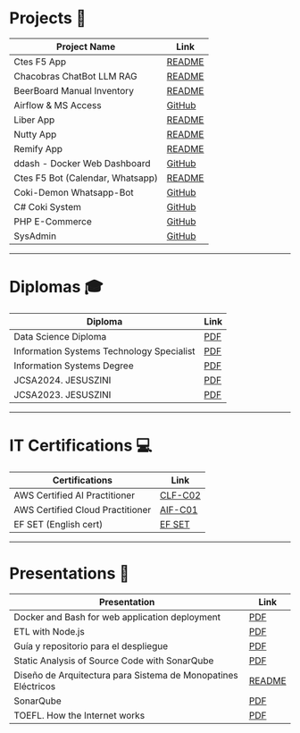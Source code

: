 # Projects 🚀

| Project Name                     | Link                                                                       |
| -------------------------------- | -------------------------------------------------------------------------- |
| Ctes F5 App                      | [README](src/projects/ctes-f5-app/README.md)                               |
| Chacobras ChatBot LLM RAG        | [README](src/projects/chacobras/README.md)                                 |
| BeerBoard Manual Inventory       | [README](src/projects/beerboard-manual-inventory/README.md)                |
| Airflow & MS Access              | [GitHub](https://github.com/jesusandres31/data-engineering-coki)           |
| Liber App                        | [README](src/projects/liber-app/README.md)                                 |
| Nutty App                        | [README](src/projects/nutty-app/README.md)                                 |
| Remify App                       | [README](src/projects/remify-app/README.md)                                |
| ddash - Docker Web Dashboard     | [GitHub](https://github.com/jesusandres31/ddash-docker-web-dashboard)      |
| Ctes F5 Bot (Calendar, Whatsapp) | [README](src/projects/ctes-f5-wpp-bot/README.md)                           |
| Coki-Demon Whatsapp-Bot          | [GitHub](https://github.com/jesusandres31/coki-demon/)                     |
| C# Coki System                   | [GitHub](https://github.com/jesusandres31/C-Sharp-dotnet-WinForms-App)     |
| PHP E-Commerce                   | [GitHub](https://github.com/jesusandres31/LAMP-webstore-app-guitar-pedals) |
| SysAdmin                         | [GitHub](https://github.com/jesusandres31/sysadmin)                        |

---

# Diplomas 🎓

| Diploma                                   | Link                                                 |
| ----------------------------------------- | ---------------------------------------------------- |
| Data Science Diploma                      | [PDF](src/diplomas/Zini_Jesus_Andres_diplodatos.pdf) |
| Information Systems Technology Specialist | [PDF](src/diplomas/titulo-especializacion.pdf)       |
| Information Systems Degree                | [PDF](src/diplomas/titulo.zini_jesus_andres.pdf)     |
| JCSA2024. JESUSZINI                       | [PDF](src/diplomas/JesusZINI._firmado_firmado.pdf)   |
| JCSA2023. JESUSZINI                       | [PDF](src/diplomas/JCSA2023.%20JESUSZINI.pdf)        |

---

# IT Certifications 💻

| Certifications                   | Link                                                                                     |
| -------------------------------- | ---------------------------------------------------------------------------------------- |
| AWS Certified AI Practitioner    | [CLF-C02](https://www.credly.com/badges/a26a09d1-f7fc-4364-aa07-d1fd67c9b372/public_url) |
| AWS Certified Cloud Practitioner | [AIF-C01](https://www.credly.com/badges/0f037eec-914c-48e6-b1cb-7fc87f0ce1c6/public_url) |
| EF SET (English cert)            | [EF SET](https://cert.efset.org/TKFvb6)                                                  |

---

# Presentations 📑

| Presentation                                                  | Link                                                                                    |
| ------------------------------------------------------------- | --------------------------------------------------------------------------------------- |
| Docker and Bash for web application deployment                | [PDF](src/presentations/Docker%20and%20Bash%20for%20web%20application%20deployment.pdf) |
| ETL with Node.js                                              | [PDF](src/presentations/ETL%20with%20Node.js.pdf)                                       |
| Guía y repositorio para el despliegue                         | [PDF](src/presentations/Guía%20y%20repositorio%20para%20el%20despliegue.pdf)            |
| Static Analysis of Source Code with SonarQube                 | [PDF](src/presentations/Static%20Analysis%20of%20Source%20Code%20with%20SonarQube.pdf)  |
| Diseño de Arquitectura para Sistema de Monopatines Eléctricos | [README](src/presentations/DAA/readme.md)                                               |
| SonarQube                                                     | [PDF](src/presentations/SonarQube.pdf)                                                  |
| TOEFL. How the Internet works                                 | [PDF](src/presentations/TOEFL.%20How%20the%20Internet%20works.pdf)                      |
